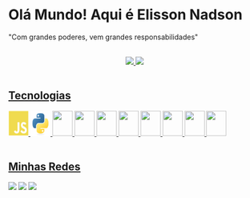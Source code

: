 <h1>Olá Mundo! Aqui é Elisson Nadson</h1>

<p>"Com grandes poderes, vem grandes responsabilidades"</p>

<br>

<div align="center">
  <a href="https://github.com/ElissonNadson">
  <img height="180em" src="https://github-readme-stats.vercel.app/api?username=ElissonNadson&show_icons=true&theme=dracula&include_all_commits=true&count_private=true"/>
    
  <img height="180em" src="https://github-readme-stats.vercel.app/api/top-langs/?username=ElissonNadson&layout=compact&langs_count=5&theme=dracula"/>
</div>
  <br>

<h2>Tecnologias</h2>

<div>
  <img  alt="Js" height="50"width="40" src="https://raw.githubusercontent.com/devicons/devicon/master/icons/javascript/javascript-plain.svg">
  <img  alt="Python" height="50"width="40" src="https://raw.githubusercontent.com/devicons/devicon/master/icons/python/python-original.svg">
  <img  alt="" height="50"width="40"src="https://cdn.jsdelivr.net/gh/devicons/devicon/icons/mysql/mysql-original.svg" />
  <img  alt="" height="50"width="40" src="https://cdn.jsdelivr.net/gh/devicons/devicon/icons/c/c-original.svg" />
  <img  alt="" height="50"width="40" src="https://cdn.jsdelivr.net/gh/devicons/devicon/icons/github/github-original.svg" />
  <img  alt="" height="50"width="40" src="https://cdn.jsdelivr.net/gh/devicons/devicon/icons/vscode/vscode-original.svg" />
  <img  alt="" height="50"width="40" src="https://cdn.jsdelivr.net/gh/devicons/devicon/icons/figma/figma-original.svg" />
  <img  alt="" height="50"width="40" src="https://cdn.jsdelivr.net/gh/devicons/devicon/icons/git/git-original.svg" />
  <img alt="" height="50" width="40" src="https://cdn.jsdelivr.net/gh/devicons/devicon/icons/godot/godot-original-wordmark.svg" />
  <img alt="" height="50" width="40" src="https://cdn.jsdelivr.net/gh/devicons/devicon/icons/godot/godot-original.svg" />

</div>
  <br>

  <h2>Minhas Redes</h2>

<div>
<a href="https://www.instagram.com/nadsonnodachi" target="_blank"><img src="https://img.shields.io/badge/-Instagram-%23E4405F?style=for-the-badge&logo=instagram&logoColor=white" target="_blank"></a>
<a href="https://www.linkedin.com/in/elissonmarques" target="_blank"><img src="https://img.shields.io/badge/-LinkedIn-%230077B5?style=for-the-badge&logo=linkedin&logoColor=white" target="_blank"></a> 
<a href="nadsonnodachi@gmail.com" target="_blank"><img src="https://img.shields.io/badge/Gmail-D14836?style=for-the-badge&logo=gmail&logoColor=white" target="_blank"></a> 
</div>
